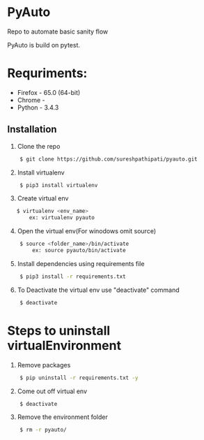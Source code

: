 # PyAuto

Repo to automate basic sanity flow

PyAuto is build on pytest.



# Requriments:
* Firefox   - 65.0 (64-bit)
* Chrome    - 
* Python    - 3.4.3


## Installation
1. Clone the repo
```sh
    $ git clone https://github.com/sureshpathipati/pyauto.git
```
2. Install virtualenv
```sh
    $ pip3 install virtualenv
```
3. Create virtual env
 ```sh
    $ virtualenv <env_name>
        ex: virtualenv pyauto
```
4. Open the virtual env(For winodows omit source)
```sh
    $ source <folder_name>/bin/activate
        ex: source pyauto/bin/activate
```
5. Install dependencies using requirements file
```sh
    $ pip3 install -r requirements.txt
```
6. To Deactivate the virtual env use "deactivate" command
```sh
    $ deactivate
```



# Steps to uninstall virtualEnvironment
1. Remove packages
```sh
    $ pip uninstall -r requirements.txt -y
```
2. Come out off virtual env
```sh
    $ deactivate
```
3. Remove the environment folder
```sh   
    $ rm -r pyauto/
```